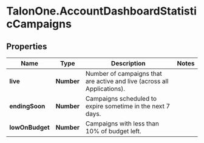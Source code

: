 # TalonOne.AccountDashboardStatisticCampaigns

## Properties

Name | Type | Description | Notes
------------ | ------------- | ------------- | -------------
**live** | **Number** | Number of campaigns that are active and live (across all Applications). | 
**endingSoon** | **Number** | Campaigns scheduled to expire sometime in the next 7 days. | 
**lowOnBudget** | **Number** | Campaigns with less than 10% of budget left. | 


